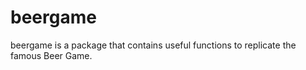 # beergame

beergame is a package that contains useful functions to replicate the famous Beer Game.


